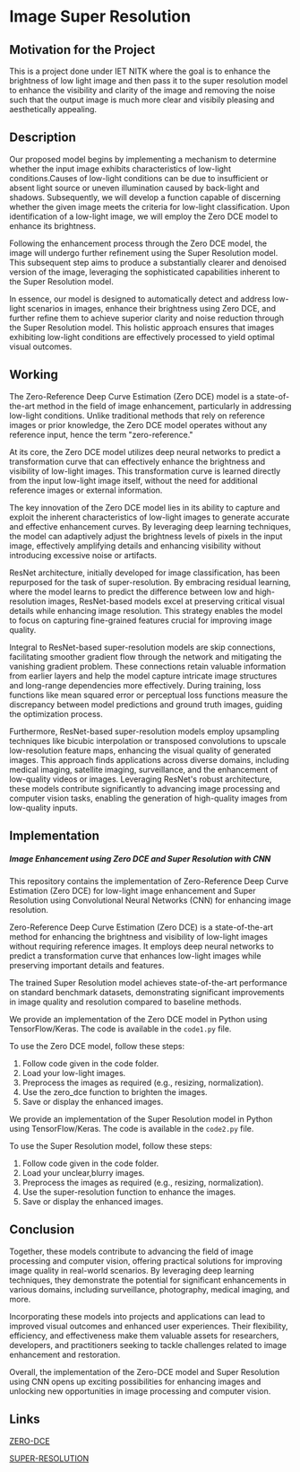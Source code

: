 

# Image Super Resolution
## Motivation for the Project
This is a project done under IET NITK where the goal is to enhance the brightness of low light image and then pass it to the super resolution model to enhance the visibility and clarity of the image and removing the noise such that the output image is much more clear and visibily pleasing and aesthetically appealing.
## Description

Our proposed model begins by implementing a mechanism to determine whether the input image exhibits characteristics of low-light conditions.Causes of low-light conditions can be due to insufficient or
absent light source or uneven illumination caused by back-light and shadows. Subsequently, we will develop a function capable of discerning whether the given image meets the criteria for low-light classification. Upon identification of a low-light image, we will employ the Zero DCE model to enhance its brightness.

Following the enhancement process through the Zero DCE model, the image will undergo further refinement using the Super Resolution model. This subsequent step aims to produce a substantially clearer and denoised version of the image, leveraging the sophisticated capabilities inherent to the Super Resolution model.

In essence, our model is designed to automatically detect and address low-light scenarios in images, enhance their brightness using Zero DCE, and further refine them to achieve superior clarity and noise reduction through the Super Resolution model. This holistic approach ensures that images exhibiting low-light conditions are effectively processed to yield optimal visual outcomes.
## Working

The Zero-Reference Deep Curve Estimation (Zero DCE) model is a state-of-the-art method in the field of image enhancement, particularly in addressing low-light conditions. Unlike traditional methods that rely on reference images or prior knowledge, the Zero DCE model operates without any reference input, hence the term "zero-reference."

At its core, the Zero DCE model utilizes deep neural networks to predict a transformation curve that can effectively enhance the brightness and visibility of low-light images. This transformation curve is learned directly from the input low-light image itself, without the need for additional reference images or external information.

The key innovation of the Zero DCE model lies in its ability to capture and exploit the inherent characteristics of low-light images to generate accurate and effective enhancement curves. By leveraging deep learning techniques, the model can adaptively adjust the brightness levels of pixels in the input image, effectively amplifying details and enhancing visibility without introducing excessive noise or artifacts.

ResNet architecture, initially developed for image classification, has been repurposed for the task of super-resolution. By embracing residual learning, where the model learns to predict the difference between low and high-resolution images, ResNet-based models excel at preserving critical visual details while enhancing image resolution. This strategy enables the model to focus on capturing fine-grained features crucial for improving image quality.

Integral to ResNet-based super-resolution models are skip connections, facilitating smoother gradient flow through the network and mitigating the vanishing gradient problem. These connections retain valuable information from earlier layers and help the model capture intricate image structures and long-range dependencies more effectively. During training, loss functions like mean squared error or perceptual loss functions measure the discrepancy between model predictions and ground truth images, guiding the optimization process.

Furthermore, ResNet-based super-resolution models employ upsampling techniques like bicubic interpolation or transposed convolutions to upscale low-resolution feature maps, enhancing the visual quality of generated images. This approach finds applications across diverse domains, including medical imaging, satellite imaging, surveillance, and the enhancement of low-quality videos or images. Leveraging ResNet's robust architecture, these models contribute significantly to advancing image processing and computer vision tasks, enabling the generation of high-quality images from low-quality inputs.

## Implementation
##### Image Enhancement using Zero DCE and Super Resolution with CNN

This repository contains the implementation of Zero-Reference Deep Curve Estimation (Zero DCE) for low-light image enhancement and Super Resolution using Convolutional Neural Networks (CNN) for enhancing image resolution.

Zero-Reference Deep Curve Estimation (Zero DCE) is a state-of-the-art method for enhancing the brightness and visibility of low-light images without requiring reference images. It employs deep neural networks to predict a transformation curve that enhances low-light images while preserving important details and features.

The trained Super Resolution model achieves state-of-the-art performance on standard benchmark datasets, demonstrating significant improvements in image quality and resolution compared to baseline methods.

We provide an implementation of the Zero DCE model in Python using TensorFlow/Keras. The code is available in the `code1.py` file. 

To use the Zero DCE model, follow these steps:

1. Follow code given in the code folder.
2. Load your low-light images.
3. Preprocess the images as required (e.g., resizing, normalization).
4. Use the zero_dce function to brighten the images.
5. Save or display the enhanced images.

We provide an implementation of the Super Resolution model in Python using TensorFlow/Keras. The code is available in the `code2.py` file. 

To use the Super Resolution model, follow these steps:

1. Follow code given in the code folder.
2. Load your unclear,blurry images.
3. Preprocess the images as required (e.g., resizing, normalization).
4. Use the super-resolution function to enhance the images.
5. Save or display the enhanced images.







## Conclusion

Together, these models contribute to advancing the field of image processing and computer vision, offering practical solutions for improving image quality in real-world scenarios. By leveraging deep learning techniques, they demonstrate the potential for significant enhancements in various domains, including surveillance, photography, medical imaging, and more.

Incorporating these models into projects and applications can lead to improved visual outcomes and enhanced user experiences. Their flexibility, efficiency, and effectiveness make them valuable assets for researchers, developers, and practitioners seeking to tackle challenges related to image enhancement and restoration.

Overall, the implementation of the Zero-DCE model and Super Resolution using CNN opens up exciting possibilities for enhancing images and unlocking new opportunities in image processing and computer vision.



## Links

[ZERO-DCE](https://li-chongyi.github.io/Proj_Zero-DCE.html)

[SUPER-RESOLUTION](https://pyimagesearch.com/2022/06/06/super-resolution-generative-adversarial-networks-srgan/)
